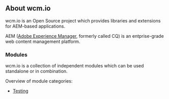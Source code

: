 ## About wcm.io

wcm.io is an Open Source project which provides libraries and extensions for AEM-based applications.

AEM ([Adobe Experience Manager][aem-website], formerly called CQ) is an entprise-grade web content management platform.

### Modules

wcm.io is a collection of independent modules which can be used standalone or in combination.

Overview of module categories:

* [Testing](testing/)


[aem-website]: http://www.adobe.com/solutions/web-experience-management.html

